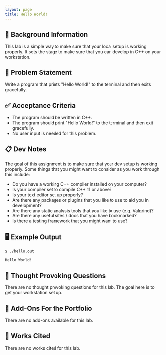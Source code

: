 ```yaml
---
layout: page
title: Hello World!
---
```


## 🔖 Background Information

This lab is a simple way to make sure that your local setup is working properly. It sets the stage to make sure that you can develop in C++ on your workstation.

## 🎯 Problem Statement

Write a program that prints "Hello World!" to the terminal and then exits gracefully.

## ✅ Acceptance Criteria

* The program should be written in C++.
* The program should print "Hello World!" to the terminal and then exit gracefully.
* No user input is needed for this problem.

## 📋 Dev Notes

The goal of this assignment is to make sure that your dev setup is working properly. Some things that you might want to consider as you work through this include:

* Do you have a working C++ compiler installed on your computer?
* Is your compiler set to compile C++ 11 or above?
* Is your text editor set up properly?
* Are there any packages or plugins that you like to use to aid you in development?
* Are there any static analysis tools that you like to use (e.g. Valgrind)?
* Are there any useful sites / docs that you have bookmarked?
* Is there a testing framework that you might want to use?

## 🖥️ Example Output

```bash
$ ./hello.out

Hello World!
```

## 📝 Thought Provoking Questions

There are no thought provoking questions for this lab. The goal here is to get your workstation set up.

## 💼 Add-Ons For the Portfolio

There are no add-ons available for this lab.

## 📘 Works Cited

There are no works cited for this lab.
